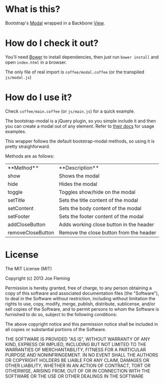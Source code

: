 # What is this?

Bootstrap's [Modal](http://twitter.github.io/bootstrap/javascript.html#modals) wrapped in a Backbone [View](http://backbonejs.org/#View).

# How do I check it out?

You'll need [Bower](http://bower.io/) to install dependencies, then just run `bower install` and open `index.html` in a browser.

The only file of real import is `coffee/modal.coffee` (or the transpiled `js/modal.js`)

# How do I use it?

Check `coffee/main.coffee` (or `js/main.js`) for a quick example.

The bootstrap-modal is a jQuery plugin, so you simple include it and then you can create a modal out of any element. Refer to [their docs](http://twitter.github.io/bootstrap/javascript.html#modals) for usage examples.

This wrapper follows the default bootstrap-modal methods, so using it is pretty straighforward.

Methods are as follows:

<table>
  <tr><td>**Method**</td><td>**Description**</td></tr>
  <tr><td>show</td><td>Shows the modal</td></tr>
  <tr><td>hide</td><td>Hides the modal</td></tr>
  <tr><td>toggle</td><td>Toggles show/hide on the modal</td></tr>
  <tr><td>setTitle</td><td>Sets the title content of the modal</td></tr>
  <tr><td>setContent</td><td>Sets the body content of the modal</td></tr>
  <tr><td>setFooter</td><td>Sets the footer content of the modal</td></tr>
  <tr><td>addCloseButton</td><td>Adds working close button in the header</td></tr>
  <tr><td>removeCloseButton</td><td>Remove the close button from the header</td></tr>
</table>

# License

The MIT License (MIT)

Copyright (c) 2013 Joe Fleming

Permission is hereby granted, free of charge, to any person obtaining a copy of
this software and associated documentation files (the "Software"), to deal in
the Software without restriction, including without limitation the rights to
use, copy, modify, merge, publish, distribute, sublicense, and/or sell copies of
the Software, and to permit persons to whom the Software is furnished to do so,
subject to the following conditions:

The above copyright notice and this permission notice shall be included in all
copies or substantial portions of the Software.

THE SOFTWARE IS PROVIDED "AS IS", WITHOUT WARRANTY OF ANY KIND, EXPRESS OR
IMPLIED, INCLUDING BUT NOT LIMITED TO THE WARRANTIES OF MERCHANTABILITY, FITNESS
FOR A PARTICULAR PURPOSE AND NONINFRINGEMENT. IN NO EVENT SHALL THE AUTHORS OR
COPYRIGHT HOLDERS BE LIABLE FOR ANY CLAIM, DAMAGES OR OTHER LIABILITY, WHETHER
IN AN ACTION OF CONTRACT, TORT OR OTHERWISE, ARISING FROM, OUT OF OR IN
CONNECTION WITH THE SOFTWARE OR THE USE OR OTHER DEALINGS IN THE SOFTWARE